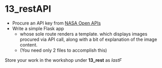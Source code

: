 # 13_restAPI

+ Procure an API key from <a href="https://api.nasa.gov">NASA Open APIs</a>
+ Write a simple Flask app
  + whose sole route renders a template. which displays images procured via API call, along with a bit of explanation of the image content.
  + (You need only 2 files to accomplish this)

Store your work in the workshop under **13_rest** as *lastF*